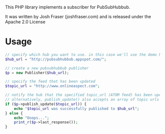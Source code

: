 This PHP library implements a subscriber for PubSubHubbub.

It was written by Josh Fraser (joshfraser.com) and is released under the Apache 2.0 License

# Usage

```php
// specify which hub you want to use. in this case we'll use the demo hub on app engine.
$hub_url = "http://pubsubhubbub.appspot.com/";

// create a new pubsubhubbub publisher
$p = new Publisher($hub_url);

// specify the feed that has been updated
$topic_url = "http://www.onlineaspect.com";

// notify the hub that the specified topic_url (ATOM feed) has been updated
// alternatively, publish_update() also accepts an array of topic urls
if ($p->publish_update($topic_url)) {
    echo "$topic_url was successfully published to $hub_url";
} else {
    echo "Ooops...";
    print_r($p->last_response());
}
```
